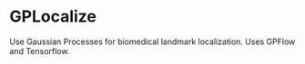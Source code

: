 # GPLocalize
Use Gaussian Processes for biomedical landmark localization. Uses GPFlow and Tensorflow.
